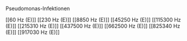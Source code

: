 Pseudomonas-Infektionen

[[60 Hz (E)]]
[[230 Hz (E)]]
[[8850 Hz (E)]]
[[45250 Hz (E)]]
[[115300 Hz (E)]]
[[215310 Hz (E)]]
[[437500 Hz (E)]]
[[662500 Hz (E)]]
[[825340 Hz (E)]]
[[917030 Hz (E)]]